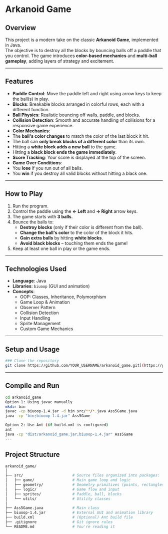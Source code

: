 # Arkanoid Game

## Overview
This project is a modern take on the classic **Arkanoid Game**, implemented in Java.  
The objective is to destroy all the blocks by bouncing balls off a paddle that you control. The game introduces **color-based mechanics** and **multi-ball gameplay**, adding layers of strategy and excitement.

---

## Features

-  **Paddle Control**: Move the paddle left and right using arrow keys to keep the ball(s) in play.
-  **Blocks**: Breakable blocks arranged in colorful rows, each with a different function.
-  **Ball Physics**: Realistic bouncing off walls, paddle, and blocks.
-  **Collision Detection**: Smooth and accurate handling of collisions for a responsive game experience.
-  **Color Mechanics**:  
  - The **ball's color changes** to match the color of the last block it hit.  
  - The ball can **only break blocks of a different color** than its own.  
  - Hitting a **white block adds a new ball** to the game.  
  - Hitting a **black block ends the game immediately**.
-  **Score Tracking**: Your score is displayed at the top of the screen.
-  **Game Over Conditions**:
  - You **lose** if you run out of all balls.
  - You **win** if you destroy all valid blocks without hitting a black one.

---

## How to Play

1. Run the program.
2. Control the paddle using the **← Left** and **→ Right** arrow keys.
3. The game starts with **3 balls**.
4. Bounce the balls to:
   - **Destroy blocks** (only if their color is different from the ball).
   - **Change the ball's color** to the color of the block it hits.
   - **Gain extra balls** by hitting **white blocks**.
   - **Avoid black blocks** – touching them ends the game!
5. Keep at least one ball in play or the game ends.

---

## Technologies Used

- **Language**: Java
- **Libraries**: `biuoop` (GUI and animation)
- **Concepts**:
  - OOP: Classes, Inheritance, Polymorphism
  - Game Loop & Animation
  - Observer Pattern
  - Collision Detection
  - Input Handling
  - Sprite Management
  - Custom Game Mechanics

---

## Setup and Usage
```bash
### Clone the repository
git clone https://github.com/YOUR_USERNAME/arkanoid_game.git](https://github.com/Cathrine-abu/Arkanoid_Game.git)
```
---

## Compile and Run
```bash
cd arkanoid_game
Option 1: Using javac manually
mkdir bin
javac -cp biuoop-1.4.jar -d bin src/**/*.java Ass5Game.java
java -cp "bin;biuoop-1.4.jar" Ass5Game

Option 2: Use Ant (if build.xml is configured)
ant
java -cp "dist/arkanoid_game.jar;biuoop-1.4.jar" Ass5Game
---
```
## Project Structure
```bash
arkanoid_game/
│
├── src/                      # Source files organized into packages:
│   ├── game/                 # Main game loop and logic
│   ├── geometry/             # Geometry primitives (points, rectangles, etc.)
│   ├── logic/                # Game flow and input
│   ├── sprites/              # Paddle, ball, blocks
│   └── utils/                # Utility classes
│
├── Ass5Game.java             # Main class
├── biuoop-1.4.jar            # External GUI and animation library
├── build.xml                 # (Optional) Ant build file
├── .gitignore                # Git ignore rules
└── README.md                 # You're reading it
```
